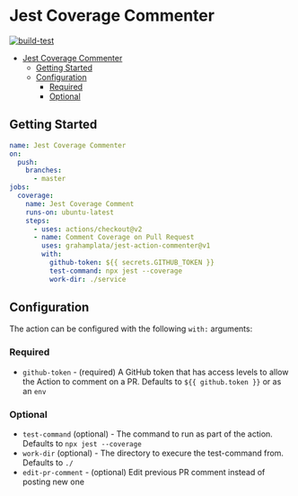 # Jest Coverage Commenter

[![build-test](https://github.com/grahamplata/jest-action-commenter/actions/workflows/test.yml/badge.svg)](https://github.com/grahamplata/jest-action-commenter/actions/workflows/test.yml)

- [Jest Coverage Commenter](#jest-coverage-commenter)
  - [Getting Started](#getting-started)
  - [Configuration](#configuration)
    - [Required](#required)
    - [Optional](#optional)

## Getting Started

```yaml
name: Jest Coverage Commenter
on:
  push:
    branches:
      - master
jobs:
  coverage:
    name: Jest Coverage Comment
    runs-on: ubuntu-latest
    steps:
      - uses: actions/checkout@v2
      - name: Comment Coverage on Pull Request
        uses: grahamplata/jest-action-commenter@v1
        with:
          github-token: ${{ secrets.GITHUB_TOKEN }}
          test-command: npx jest --coverage
          work-dir: ./service
```

## Configuration

The action can be configured with the following `with:` arguments:

### Required

- `github-token` - (required) A GitHub token that has access levels to allow the
  Action to comment on a PR. Defaults to `${{ github.token }}` or as an `env`

### Optional

- `test-command` (optional) - The command to run as part of the action. Defaults to `npx jest --coverage`
- `work-dir` (optional) - The directory to execure the test-command from. Defaults to `./`
- `edit-pr-comment` - (optional) Edit previous PR comment instead of posting new one
